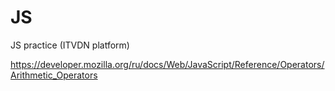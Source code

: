 # JS
JS practice (ITVDN platform)

https://developer.mozilla.org/ru/docs/Web/JavaScript/Reference/Operators/Arithmetic_Operators
